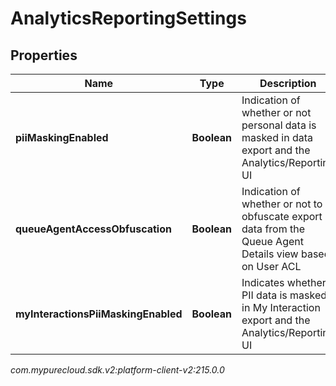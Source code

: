 # AnalyticsReportingSettings


## Properties

| Name | Type | Description | Notes |
| ------------ | ------------- | ------------- | ------------- |
| **piiMaskingEnabled** | **Boolean** | Indication of whether or not personal data is masked in data export and the Analytics/Reporting UI |  [optional] |
| **queueAgentAccessObfuscation** | **Boolean** | Indication of whether or not to obfuscate export data from the Queue Agent Details view based on User ACL |  [optional] |
| **myInteractionsPiiMaskingEnabled** | **Boolean** | Indicates whether PII data is masked in My Interaction export and the Analytics/Reporting UI |  [optional] |




_com.mypurecloud.sdk.v2:platform-client-v2:215.0.0_

